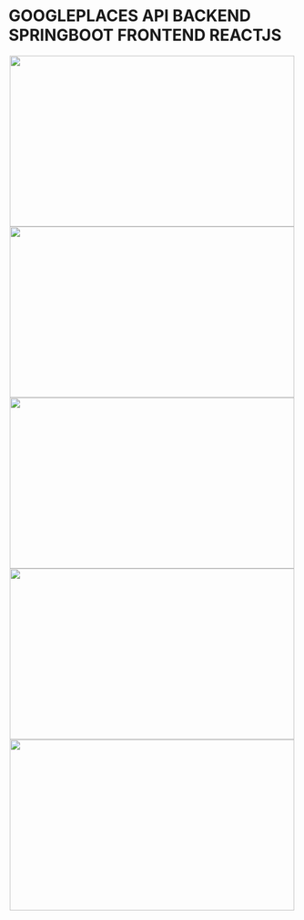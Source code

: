 # GOOGLEPLACES API BACKEND SPRINGBOOT FRONTEND REACTJS
<div align="center">
  
<img src ="https://github.com/oguzhanmavii/GooglePlacesApi/assets/77650437/7cdd3a0c-b37c-4016-b2a1-d209ffe05cee" width="500" height="300">
<br>
<img src ="https://github.com/oguzhanmavii/GooglePlacesApi/assets/77650437/6204ad6b-d41b-4c02-bbc3-8366c1c62db3" width="500" height="300">
<br>
<img src ="https://github.com/oguzhanmavii/GooglePlacesApi/assets/77650437/0b39315f-d5bc-4213-ab29-c22d7faed130" width="500" height="300">
<br>
<img src ="https://github.com/oguzhanmavii/GooglePlacesApi/assets/77650437/0f648ed1-3e9f-4760-a852-986178d3edfb" width="500" height="300">
<br>
<img src ="https://github.com/oguzhanmavii/GooglePlacesApi/assets/77650437/0e709c63-c18e-4fce-af56-8729525daef5" width="500" height="300">
</div> 



